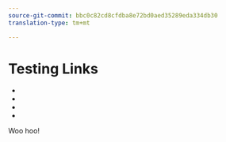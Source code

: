 ```yaml
---
source-git-commit: bbc0c82cd8cfdba8e72bd0aed35289eda334db30
translation-type: tm+mt

---
```

# Testing Links

* [](acro.pdf)
* [](matt/Publish_Workflow.pdf)
* [](image.png)
* [](archive.zip)

Woo hoo!
